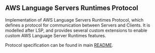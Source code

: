 ## AWS Language Servers Runtimes Protocol

Implementation of AWS Language Servers Runtimes Protocol, which defines a protocol for communication between Servers and Clients.
It is modelled after LSP, and provides several custom extensions to enable custom AWS Language Server Runtimes features.

Protocol specification can be found in main [README](https://github.com/aws/language-server-runtimes/blob/main/README.md).